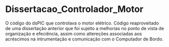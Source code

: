 # Dissertacao_Controlador_Motor
O código do dsPIC que controlava o motor elétrico.
Código reaproveitado de uma dissertação anterior que foi sujeito a melhorias no ponto de vista de organização e efeciência, assim como altereções associadas aos acréscimos na intrumentação e comunicação com o Computador de Bordo.
